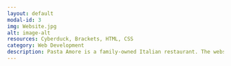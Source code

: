 ```yaml
---
layout: default
modal-id: 3
img: Website.jpg
alt: image-alt
resources: Cyberduck, Brackets, HTML, CSS
category: Web Development
description: Pasta Amore is a family-owned Italian restaurant. The website was created from scratch, using only HTML and CSS. I followed the design document provided and committed to the parameters. I researched other restaurants, created a wireframe of the website, and coded accordingly. <br> For more information and to see the code I used, follow the link here
---
```

